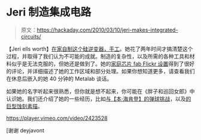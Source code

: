 # Jeri 制造集成电路

> 原文：<https://hackaday.com/2010/03/10/jeri-makes-integrated-circuits/>

【Jeri ells worth】[在家自制这个硅逆变器，手工](http://vimeo.com/channels/26257)。她花了两年时间才搞清楚这个过程，并取得了我们认为不可能的成就。制造的复杂性，以及所需的各种工具和材料似乎是无法克服的，但她还是做到了。她的[家庭芯片 fab Flickr 设置](http://www.flickr.com/photos/jeriellsworth/sets/72157607161498665/)得到了很好的评论，并详细描述了她的工作区域和部分处理。如果你想知道更多，请查看我们在休息后嵌入的她 40 分钟的 Metalab 谈话。

如果她的名字听起来很熟悉，但你就是想不起来，你可能在《胖子和巡回女郎》中认识她。我们还介绍了她的一些经历，比如[与【本·海肯登】的弹球挑战](http://hackaday.com/2009/12/31/pinball-build-throws-down-the-gauntlet/)，以及[的巨型蚀刻素描](http://hackaday.com/2009/05/13/massive-etch-a-sketch-from-tv-screen/)。

<https://player.vimeo.com/video/2423528>

</div> <p>[谢谢 deyjavont</p> </body> </html>